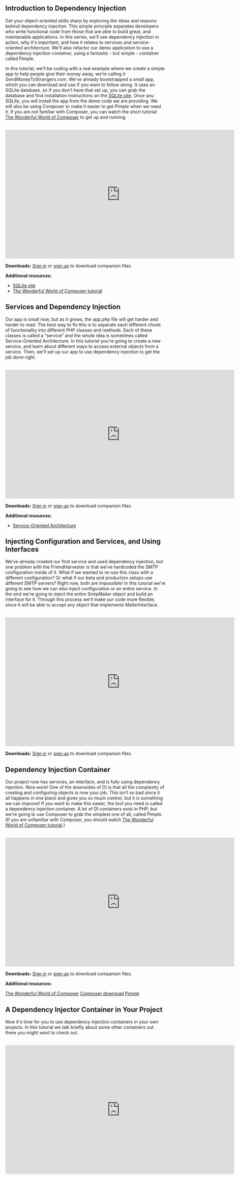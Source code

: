 <!--
name: drupal-dependency-injection
version : "0.1"
title : "Dependency Injection and the Art of Services and Containers"
description: "Get your object-oriented skills sharp by exploring the ideas and reasons behind dependency injection. "
homepage : "https://drupalize.me/videos/introduction-dependency-injection?p=1780"
author : "Leanna Pelham "
-->


<!-- @section -->

## Introduction to Dependency Injection

Get your object-oriented skills sharp by exploring the ideas and reasons behind dependency injection. This simple principle separates developers who write functional code from those that are able to build great, and maintanable applications. In this series, we'll see dependency injection in action, why it's important, and how it relates to services and service-oriented architecture. We'll also refactor our demo application to use a dependency injection container, using a fantastic - but simple - container called Pimple.

In this tutorial, we’ll be coding with a real example where we create a simple app to help people give their money away, we’re calling it SendMoneyToStrangers.com. We’ve already bootstrapped a small app, which you can download and use if you want to follow along. It uses an SQLite database, so if you don't have that set up, you can grab the database and find installation instructions on the [SQLite site](http://www.sqlite.org/quickstart.html). Once you SQLite, you will install the app from the demo code we are providing. We will also be using Composer to make it easier to get Pimple when we need it. If you are not familiar with Composer, you can watch the short tutorial [The Wonderful World of Composer](https://drupalize.me/videos/wonderful-world-composer) to get up and running.

</br>
<iframe src="http://drupalize.me/ajax/dmeembed/OBXNV3JEMW85EPCMJSZET7TXZCWYDZOK" width="720" height="405" frameborder="0" scrolling="no" allowfullscreen></iframe>
</br>

**Downloads:** [Sign in](https://drupalize.me/user/login?destination=node/1779%3Fp%3D1780) or [sign up](https://drupalize.me/pricing) to download companion files.

**Additional resources:**

* [SQLite site](http://www.sqlite.org/quickstart.html)
* [The Wonderful World of Composer tutorial](https://drupalize.me/videos/wonderful-world-composer)



<!-- @section -->

## Services and Dependency Injection

Our app is small now, but as it grows, the app.php file will get harder and harder to read. The best way to fix this is to separate each different chunk of functionality into different PHP classes and methods. Each of these classes is called a “service” and the whole idea is sometimes called Service-Oriented Architecture. In this tutorial you're going to create a new service, and learn about different ways to access external objects from a service. Then, we'll set up our app to use dependency injection to get the job done right.

</br>
<iframe src="http://drupalize.me/ajax/dmeembed/IDE5AUB8CVYEACER3BQXTFWDJCUK8TCB" width="720" height="405" frameborder="0" scrolling="no" allowfullscreen></iframe>
</br>

**Downloads:** [Sign in](https://drupalize.me/user/login?destination=node/1781%3Fp%3D1780) or [sign up](https://drupalize.me/pricing) to download companion files.

**Additional resources:**

* [Service-Oriented Architecture](http://en.wikipedia.org/wiki/Service-oriented_architecture)



<!-- @section -->

## Injecting Configuration and Services, and Using Interfaces

We’ve already created our first service and used dependency injection, but one problem with the FriendHarvester is that we’ve hardcoded the SMTP configuration inside of it. What if we wanted to re-use this class with a different configuration? Or what if our beta and production setups use different SMTP servers? Right now, both are impossible! In this tutorial we're going to see how we can also inject configuration or an entire service. In the end we're going to inject the entire SmtpMailer object and build an interface for it. Through this process we'll make our code more flexible, since it will be able to accept any object that implements MailerInterface.

</br>
<iframe src="http://drupalize.me/ajax/dmeembed/7X6YT6KTAOYXHYQSCVTZ6STGDADZMJAR" width="720" height="405" frameborder="0" scrolling="no" allowfullscreen></iframe>
</br>

**Downloads:** [Sign in](https://drupalize.me/user/login?destination=node/1782%3Fp%3D1780) or [sign up](https://drupalize.me/pricing) to download companion files.

<!-- @section -->

## Dependency Injection Container

Our project now has services, an interface, and is fully using dependency injection. Nice work! One of the downsides of DI is that all the complexity of creating and configuring objects is now your job. This isn’t so bad since it all happens in one place and gives you so much control, but it is something we can improve! If you want to make this easier, the tool you need is called a dependency injection container. A lot of DI containers exist in PHP, but we're going to use Composer to grab the simplest one of all, called Pimple. (If you are unfamiliar with Composer, you should watch [The Wonderful World of Composer tutorial](https://drupalize.me/videos/wonderful-world-composer).)

</br>
<iframe src="http://drupalize.me/ajax/dmeembed/4GNFQJLG5TNKXL889ZA7HPU75DE7T2ZS" width="720" height="405" frameborder="0" scrolling="no" allowfullscreen></iframe>
</br>

**Downloads:** [Sign in](https://drupalize.me/user/login?destination=node/1783%3Fp%3D1780) or [sign up](https://drupalize.me/pricing) to download companion files.

**Additional resources:**

[The Wonderful World of Composer](https://drupalize.me/videos/wonderful-world-composer)
[Composer download](http://getcomposer.org/download/)
[Pimple](http://pimple.sensiolabs.org/)

<!-- @section -->

## A Dependency Injector Container in Your Project

Now it's time for you to use dependency injection containers in your own projects. In this tutorial we talk briefly about some other containers out there you might want to check out.

</br>
<iframe src="http://drupalize.me/ajax/dmeembed/C8YNBDN8LPSXMXWAWSYQUFGUAYAZFUM9" width="720" height="405" frameborder="0" scrolling="no" allowfullscreen></iframe>
</br>
